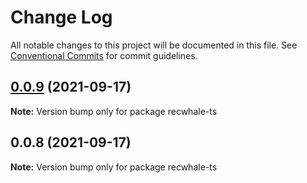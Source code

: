 # Change Log

All notable changes to this project will be documented in this file.
See [Conventional Commits](https://conventionalcommits.org) for commit guidelines.

## [0.0.9](https://github.com/KevinRecuerda/RecWhale/compare/recwhale-ts@0.0.8...recwhale-ts@0.0.9) (2021-09-17)

**Note:** Version bump only for package recwhale-ts





## 0.0.8 (2021-09-17)

**Note:** Version bump only for package recwhale-ts
